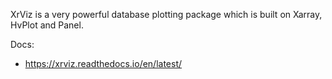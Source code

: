 XrViz is a very powerful database plotting package which is built on Xarray, HvPlot and Panel.

Docs:
* https://xrviz.readthedocs.io/en/latest/

